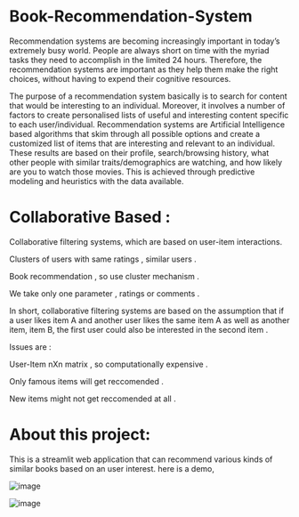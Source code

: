 # Book-Recommendation-System

Recommendation systems are becoming increasingly important in today’s extremely busy world. People are always short on time with the myriad tasks they need to accomplish in the limited 24 hours. Therefore, the recommendation systems are important as they help them make the right choices, without having to expend their cognitive resources.

The purpose of a recommendation system basically is to search for content that would be interesting to an individual. Moreover, it involves a number of factors to create personalised lists of useful and interesting content specific to each user/individual. Recommendation systems are Artificial Intelligence based algorithms that skim through all possible options and create a customized list of items that are interesting and relevant to an individual. These results are based on their profile, search/browsing history, what other people with similar traits/demographics are watching, and how likely are you to watch those movies. This is achieved through predictive modeling and heuristics with the data available.

# Collaborative Based :

Collaborative filtering systems, which are based on user-item interactions.

Clusters of users with same ratings , similar users .

Book recommendation , so use cluster mechanism .

We take only one parameter , ratings or comments .

In short, collaborative filtering systems are based on the assumption that if a user likes item A and another user likes the same item A as well as another item, item B, the first user could also be interested in the second item .

Issues are :

User-Item nXn matrix , so computationally expensive .

Only famous items will get reccomended .

New items might not get reccomended at all .

# About this project:

This is a streamlit web application that can recommend various kinds of similar books based on an user interest. here is a demo,

![image](https://github.com/ishpreetkaurr/Book-Recommendation-System/assets/122783372/60dd2906-d89f-4e8d-914f-f9cca2bc3992)

![image](https://github.com/ishpreetkaurr/Book-Recommendation-System/assets/122783372/610d3518-e2a4-4261-b2db-d63b6fc4efd4)

